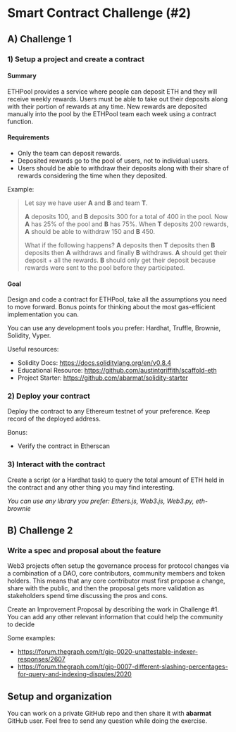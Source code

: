 # Smart Contract Challenge (#2)

## A) Challenge 1

### 1) Setup a project and create a contract

#### Summary

ETHPool provides a service where people can deposit ETH and they will receive weekly rewards. Users must be able to take out their deposits along with their portion of rewards at any time. New rewards are deposited manually into the pool by the ETHPool team each week using a contract function.

#### Requirements

- Only the team can deposit rewards.
- Deposited rewards go to the pool of users, not to individual users.
- Users should be able to withdraw their deposits along with their share of rewards considering the time when they deposited.

Example:

> Let say we have user **A** and **B** and team **T**.
>
> **A** deposits 100, and **B** deposits 300 for a total of 400 in the pool. Now **A** has 25% of the pool and **B** has 75%. When **T** deposits 200 rewards, **A** should be able to withdraw 150 and **B** 450.
>
> What if the following happens? **A** deposits then **T** deposits then **B** deposits then **A** withdraws and finally **B** withdraws.
> **A** should get their deposit + all the rewards.
> **B** should only get their deposit because rewards were sent to the pool before they participated.

#### Goal

Design and code a contract for ETHPool, take all the assumptions you need to move forward. Bonus points for thinking about the most gas-efficient implementation you can.

You can use any development tools you prefer: Hardhat, Truffle, Brownie, Solidity, Vyper.

Useful resources:

- Solidity Docs: https://docs.soliditylang.org/en/v0.8.4
- Educational Resource: https://github.com/austintgriffith/scaffold-eth
- Project Starter: https://github.com/abarmat/solidity-starter

### 2) Deploy your contract

Deploy the contract to any Ethereum testnet of your preference. Keep record of the deployed address.

Bonus:

- Verify the contract in Etherscan

### 3) Interact with the contract

Create a script (or a Hardhat task) to query the total amount of ETH held in the contract and any other thing you may find interesting.

_You can use any library you prefer: Ethers.js, Web3.js, Web3.py, eth-brownie_

## B) Challenge 2

### Write a spec and proposal about the feature

Web3 projects often setup the governance process for protocol changes via a combination of a DAO, core contributors, community members and token holders. This means that any core contributor must first propose a change, share with the public, and then the proposal gets more validation as stakeholders spend time discussing the pros and cons.

Create an Improvement Proposal by describing the work in Challenge #1. You can add any other relevant information that could help the community to decide

Some examples:

- https://forum.thegraph.com/t/gip-0020-unattestable-indexer-responses/2607
- https://forum.thegraph.com/t/gip-0007-different-slashing-percentages-for-query-and-indexing-disputes/2020

## Setup and organization

You can work on a private GitHub repo and then share it with **abarmat** GitHub user.
Feel free to send any question while doing the exercise.

